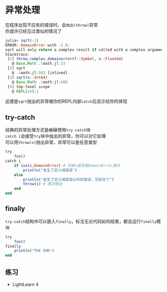 # 异常处理
在程序出现不应有的错误时，会`抛出(throw)`异常\
你或许已经见过类似的情况了
```jl
julia> sqrt(-1)
ERROR: DomainError with -1.0:
sqrt will only return a complex result if called with a complex argument. Try sqrt(Complex(x)).
Stacktrace:
 [1] throw_complex_domainerror(f::Symbol, x::Float64)
   @ Base.Math .\math.jl:33
 [2] sqrt
   @ .\math.jl:582 [inlined]
 [3] sqrt(x::Int64)
   @ Base.Math .\math.jl:608
 [4] top-level scope
   @ REPL[16]:1
```

这便是`sqrt`抛出的异常被你的REPL内部`catch`后显示给你的体现

## try-catch
经典的异常处理方式是~~收容~~使用`try-catch`块\
`catch i`会接受`try`块中抛出的异常，你可以对它处理\
可以用`throw(x)`抛出异常，异常可以是任意类型
```jl
try
	foo()
catch i
	if isa(i,DomainError) # 判断i是否是DomainError类的
		println("发生了定义域错误")
	else
		println("发生了定义域错误以外的错误，交给你了")
		throw(i) # 再次抛出
	end
end
```

## finally
`try-catch`结构中可以嵌入`finally`，标注无论代码如何结束，都会运行`finally`模块
```jl
try
	foo()
finally
	println("THE END")
end
```

## 练习
- LightLearn 4
